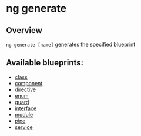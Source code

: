 <!-- Links in /docs/documentation should NOT have `.md` at the end, because they end up in our wiki at release. -->

# ng generate

## Overview
`ng generate [name]` generates the specified blueprint

## Available blueprints:
 - [class](generate-class)
 - [component](generate-component)
 - [directive](generate-directive)
 - [enum](generate-enum)
 - [guard](generate-guard)
 - [interface](generate-interface)
 - [module](generate-module)
 - [pipe](generate-pipe)
 - [service](generate-service)
